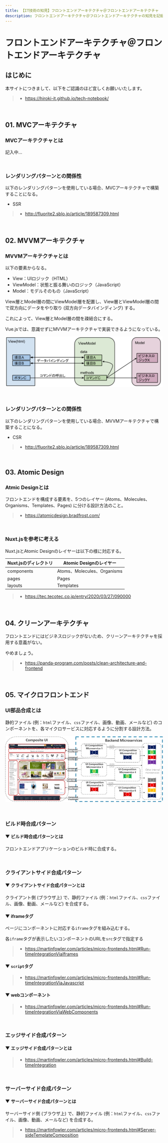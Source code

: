 ```yaml
---
title: 【IT技術の知見】フロントエンドアーキテクチャ＠フロントエンドアーキテクチャ
description: フロントエンドアーキテクチャ＠フロントエンドアーキテクチャの知見を記録しています。
---
```


# フロントエンドアーキテクチャ＠フロントエンドアーキテクチャ

## はじめに

本サイトにつきまして、以下をご認識のほど宜しくお願いいたします。

> - https://hiroki-it.github.io/tech-notebook/

<br>

## 01. MVCアーキテクチャ

### MVCアーキテクチャとは

記入中...

<br>

### レンダリングパターンとの関係性

以下のレンダリングパターンを使用している場合、MVCアーキテクチャで構築することになる。

- SSR

> - http://fluorite2.sblo.jp/article/189587309.html

<br>

## 02. MVVMアーキテクチャ

### MVVMアーキテクチャとは

以下の要素からなる。

- View：UIロジック（HTML）
- ViewModel：状態と振る舞いのロジック（JavaScript）
- Model：モデルそのもの（JavaScript）

View層とModel層の間にViewModel層を配置し、View層とViewModel層の間で双方向にデータをやり取り (双方向データバインディング) する。

これによって、View層とModel層の間を疎結合にする。

Vue.jsでは、意識せずにMVVMアーキテクチャで実装できるようになっている。

![一般的なMVVMアーキテクチャ](https://raw.githubusercontent.com/hiroki-it/tech-notebook-images/master/images/一般的なMVVMアーキテクチャ.png)

<br>

### レンダリングパターンとの関係性

以下のレンダリングパターンを使用している場合、MVVMアーキテクチャで構築することになる。

- CSR

> - http://fluorite2.sblo.jp/article/189587309.html

<br>

## 03. Atomic Design

### Atmic Designとは

フロントエンドを構成する要素を、5つのレイヤー (Atoms、Molecules、Organisms、Templates、Pages) に分ける設計方法のこと。

> - https://atomicdesign.bradfrost.com/

<br>

### Nuxt.jsを参考に考える

Nuxt.jsとAtomic Designのレイヤーは以下の様に対応する。

| Nuxt.jsのディレクトリ | Atomic Designのレイヤー     |
| --------------------- | --------------------------- |
| components            | Atoms、Molecules、Organisms |
| pages                 | Pages                       |
| layouts               | Templates                   |

> - https://tec.tecotec.co.jp/entry/2020/03/27/090000

<br>

## 04. クリーンアーキテクチャ

フロントエンドにはビジネスロジックがないため、クリーンアーキテクチャを採用する意義がない。

やめましょう。

> - https://panda-program.com/posts/clean-architecture-and-frontend

<br>

## 05. マイクロフロントエンド

### UI部品合成とは

静的ファイル (例：`html`ファイル、`css`ファイル、画像、動画、メールなど) のコンポーネントを、各マイクロサービスに対応するように分割する設計方法。

![composite-ui](https://raw.githubusercontent.com/hiroki-it/tech-notebook-images/master/images/composite-ui.png)

<br>

### ビルド時合成パターン

#### ▼ ビルド時合成パターンとは

フロントエンドアプリケーションのビルド時に合成する。

<br>

### クライアントサイド合成パターン

#### ▼ クライアントサイド合成パターンとは

クライアント側 (ブラウザ上) で、静的ファイル (例：`html`ファイル、`css`ファイル、画像、動画、メールなど) を合成する。

#### ▼ iframeタグ

ページにコンポーネントに対応する`iframe`タグを組み込むする。

各`iframe`タグが表示したいコンポーネントのURLを`src`タグで指定する

> - https://martinfowler.com/articles/micro-frontends.html#Run-timeIntegrationViaIframes

#### ▼ `script`タグ

> - https://martinfowler.com/articles/micro-frontends.html#Run-timeIntegrationViaJavascript

#### ▼ webコンポーネント

> - https://martinfowler.com/articles/micro-frontends.html#Run-timeIntegrationViaWebComponents

<br>

### エッジサイド合成パターン

#### ▼ エッジサイド合成パターンとは

> - https://martinfowler.com/articles/micro-frontends.html#Build-timeIntegration

<br>

### サーバーサイド合成パターン

#### ▼ サーバーサイド合成パターンとは

サーバーサイド側 (ブラウザ上) で、静的ファイル (例：`html`ファイル、`css`ファイル、画像、動画、メールなど) を合成する。

> - https://martinfowler.com/articles/micro-frontends.html#Server-sideTemplateComposition

<br>
